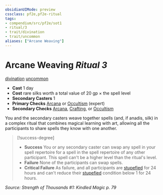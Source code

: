 ```yaml
---
obsidianUIMode: preview
cssclass: pf2e,pf2e-ritual
tags:
- compendium/src/pf2e/sot1
- ritual/3
- trait/divination
- trait/uncommon
aliases: ["Arcane Weaving"]
---
```

# Arcane Weaving *Ritual 3*  
[divination](../../../rules/traits/divination.md)  [uncommon](../../../rules/traits/uncommon.md)  

- **Cast** 1 day
- **Cost** rare silks worth a total value of 20 gp × the spell level
- **Secondary Casters** 1
- **Primary Checks** [Arcana](../../skills.md#Arcana) or [Occultism](../../skills.md#Occultism) (expert)
- **Secondary Checks** [Arcana](../../skills.md#Arcana), [Crafting](../../skills.md#Crafting), or [Occultism](../../skills.md#Occultism)

You and the secondary casters weave together spells (and, if anadis, silk) in a complex ritual that combines magical learning with art, allowing all the participants to share spells they know with one another.

> [!success-degree] 
> - **Success** You or any secondary caster can swap any spell in your spell repertoire for a spell in the spell repertoire of any other participant. This spell can't be a higher level than the ritual's level.
> - **Failure** None of the participants can swap spells.
> - **Critical Failure** As failure, and all participants are [stupefied](../../../rules/conditions.md#Stupefied) for 24 hours and can't reduce their [stupefied](../../../rules/conditions.md#Stupefied) condition below 1 for 24 hours.

*Source: Strength of Thousands #1: Kindled Magic p. 79*